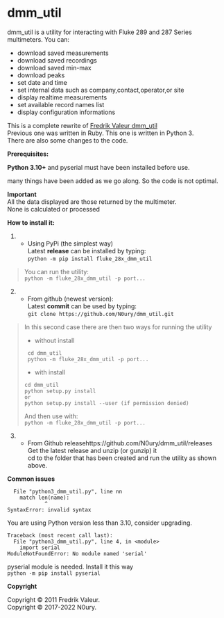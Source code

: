 # dmm_util
dmm_util is a utility for interacting with Fluke 289 and 287 Series multimeters.
You can:
- download saved measurements
- download saved recordings
- download saved min-max
- download peaks
- set date and time
- set internal data such as company,contact,operator,or site
- display realtime measurements
- set available record names list
- display configuration informations

This is a complete rewrite of [Fredrik Valeur dmm_util](https://github.com/fvaleur/dmm_util)  
Previous one was written in Ruby. This one is written in Python 3.  
There are also some changes to the code.

**Prerequisites:**

**Python 3.10+** and pyserial must have been installed before use.

many things have been added as we go along. So the code is not optimal.

**Important**  
All the data displayed are those returned by the multimeter.  
None is calculated or processed


**How to install it:**

1. - Using PyPi (the simplest way)  
Latest **release** can be installed by typing:  
`python -m pip install fluke_28x_dmm_util`  
>You can run the utility:  
>`python -m fluke_28x_dmm_util -p port...`

2. - From github (newest version):  
Latest **commit** can be used by typing:  
`git clone https://github.com/N0ury/dmm_util.git`

>In this second case there are then two ways for running the utility 
>- without install
>```
>  cd dmm_util
>  python -m fluke_28x_dmm_util -p port...
>```
>- with install  
>```
>cd dmm_util
>python setup.py install
>or
>python setup.py install --user (if permission denied)
>```
>And then use with:  
>`python -m fluke_28x_dmm_util -p port...`

3. -  From Github releasehttps://github.com/N0ury/dmm_util/releases  
Get the latest release and unzip (or gunzip) it  
cd to the folder that has been created and run the utility as shown above.


**Common issues**
```
  File "python3_dmm_util.py", line nn
    match len(name):
            ^
SyntaxError: invalid syntax
```

You are using Python version less than 3.10, consider upgrading.

```
Traceback (most recent call last):
  File "python3_dmm_util.py", line 4, in <module>
    import serial
ModuleNotFoundError: No module named 'serial'
```

pyserial module is needed.
Install it this way  
`python -m pip install pyserial`


**Copyright**

Copyright © 2011 Fredrik Valeur.  
Copyright © 2017-2022 N0ury.



